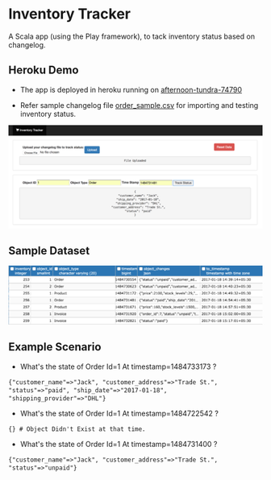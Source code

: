 # Inventory Tracker

A Scala app (using the Play framework), to tack inventory status based on changelog.  

## Heroku Demo

- The app is deployed in heroku running on [afternoon-tundra-74790](https://afternoon-tundra-74790.herokuapp.com/)

- Refer sample changelog file [order_sample.csv](./order_sample.csv) for importing and testing inventory status.

[![Inventory Tracker](./inventory-tracker.png)](https://afternoon-tundra-74790.herokuapp.com/)

## Sample Dataset

[![Sample Data](./sample-data.png)](https://afternoon-tundra-74790.herokuapp.com/)

## Example Scenario

- What's the state of Order Id=1 At timestamp=1484733173 ?

```
{"customer_name"=>"Jack", "customer_address"=>"Trade St.", "status"=>"paid", "ship_date"=>"2017-01-18", "shipping_provider"=>"DHL"}
```
- What's the state of Order Id=1 At timestamp=1484722542 ?

```
{} # Object Didn't Exist at that time.
```

- What's the state of Order Id=1 At timestamp=1484731400 ?
```
{"customer_name"=>"Jack", "customer_address"=>"Trade St.", "status"=>"unpaid"}
```